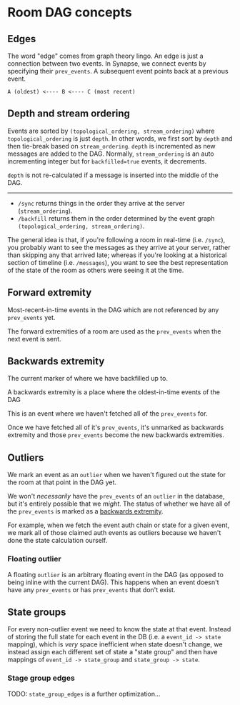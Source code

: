 # Room DAG concepts

## Edges

The word "edge" comes from graph theory lingo. An edge is just a connection
between two events. In Synapse, we connect events by specifying their
`prev_events`. A subsequent event points back at a previous event.

```
A (oldest) <---- B <---- C (most recent)
```


## Depth and stream ordering

Events are sorted by `(topological_ordering, stream_ordering)` where
`topological_ordering` is just `depth`. In other words, we first sort by `depth`
and then tie-break based on `stream_ordering`. `depth` is incremented as new
messages are added to the DAG. Normally, `stream_ordering` is an auto
incrementing integer but for `backfilled=true` events, it decrements.

`depth` is not re-calculated if a message is inserted into the middle of the DAG.

---

 - `/sync` returns things in the order they arrive at the server (`stream_ordering`).
 - `/backfill` returns them in the order determined by the event graph `(topological_ordering, stream_ordering)`.

The general idea is that, if you're following a room in real-time (i.e. `/sync`), you probably want to see the messages as they arrive at your server, rather than skipping any that arrived late; whereas if you're looking at a historical section of timeline (i.e. `/messages`), you want to see the best representation of the state of the room as others were seeing it at the time.


## Forward extremity

Most-recent-in-time events in the DAG which are not referenced by any `prev_events` yet.

The forward extremities of a room are used as the `prev_events` when the next event is sent.


## Backwards extremity

The current marker of where we have backfilled up to.

A backwards extremity is a place where the oldest-in-time events of the DAG

This is an event where we haven't fetched all of the `prev_events` for.

Once we have fetched all of it's `prev_events`, it's unmarked as backwards
extremity and those `prev_events` become the new backwards extremities.


## Outliers

We mark an event as an `outlier` when we haven't figured out the state for the
room at that point in the DAG yet.

We won't *necessarily* have the `prev_events` of an `outlier` in the database,
but it's entirely possible that we *might*. The status of whether we have all of
the `prev_events` is marked as a [backwards extremity](#backwards-extremity).

For example, when we fetch the event auth chain or state for a given event, we
mark all of those claimed auth events as outliers because we haven't done the
state calculation ourself.


### Floating outlier

A floating `outlier` is an arbitrary floating event in the DAG (as opposed to
being inline with the current DAG). This happens when an event doesn't have
any `prev_events` or has `prev_events` that don't exist.


## State groups

For every non-outlier event we need to know the state at that event. Instead of
storing the full state for each event in the DB (i.e. a `event_id -> state`
mapping), which is *very* space inefficient when state doesn't change, we
instead assign each different set of state a "state group" and then have
mappings of `event_id -> state_group` and `state_group -> state`.


### Stage group edges

TODO: `state_group_edges` is a further optimization...
